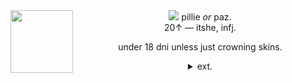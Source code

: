 <div align="center"> <img src="https://files.catbox.moe/td30jp.png"> pillie <i>or</i> paz.
<img align="left" src="https://64.media.tumblr.com/405c3d246e63263608d08acdb9bfc67a/73c9816ff0be9890-5e/s400x600/7d01c5e5eb0187c6c077aa1e4f8724320757b4f9.gifv" width="100" align="center"> <br> 20↑ — itshe, infj.
<p></p>
under 18 dni unless just crowning skins.
<p></p>
  <details><summary> ext. </summary>
<br>may come off a little bit pretentious sometimes! i'm an art geek, it is a given :p.
</details> </div>
